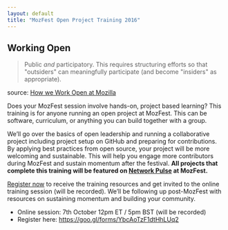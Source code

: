```yaml
---
layout: default
title: "MozFest Open Project Training 2016"
---
```


## Working Open

>Public *and* participatory. This requires structuring efforts so that "outsiders" can meaningfully participate (and become "insiders" as appropriate).

source: [How we Work Open at Mozilla](https://wiki.mozilla.org/Working_open)

Does your MozFest session involve hands-on, project based learning? This training is for anyone running an open project at MozFest. This can be software, curriculum, or anything you can build together with a group.

We’ll go over the basics of open leadership and running a collaborative project including project setup on GitHub and preparing for contributions. By applying best practices from open source, your project will be more welcoming and sustainable. This will help you engage more contributors during MozFest and sustain momentum after the festival. **All projects that complete this training will be featured on [Network Pulse](https://mozilla.github.io/network-pulse/) at MozFest.**

[Register now](https://goo.gl/forms/YbcAoTzF1dtHhLUq2) to receive the training resources and get invited to the online training session (will be recorded). We’ll be following up post-MozFest with resources on sustaining momentum and building your community.

* Online session: 7th October 12pm ET / 5pm BST (will be recorded)
* Register here: [https://goo.gl/forms/YbcAoTzF1dtHhLUq2 ](https://goo.gl/forms/YbcAoTzF1dtHhLUq2)
